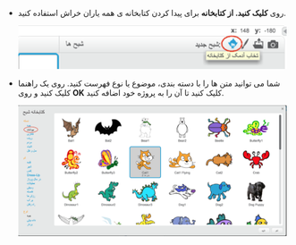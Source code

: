 + روی **کلیک کنید. از کتابخانه** برای پیدا کردن کتابخانه ی همه یاران خراش استفاده کنید.
    
    ![تصویری](images/sprite-library.png)

+ شما می توانید متن ها را با دسته بندی، موضوع یا نوع فهرست کنید. روی یک راهنما کلیک کنید و روی **OK** کلیک کنید تا آن را به پروژه خود اضافه کنید.
    
    ![تصویری](images/sprite-choose.png)
